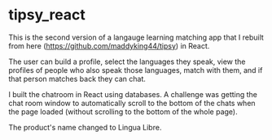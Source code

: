# tipsy_react

This is the second version of a langauge learning matching app that I rebuilt from here (https://github.com/maddyking44/tipsy) in React. 

The user can build a profile, select the languages they speak, view the profiles of people who also speak those languages, match with them, and if that person matches back they can chat. 

I built the chatroom in React using databases. A challenge was getting the chat room window to automatically scroll to the bottom of the chats when the page loaded (without scrolling to the bottom of the whole page). 

The product's name changed to Lingua Libre.
